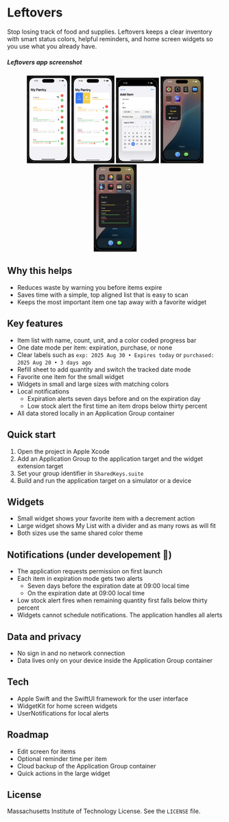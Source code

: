 # Leftovers
Stop losing track of food and supplies. Leftovers keeps a clear inventory with smart status colors, helpful reminders, and home screen widgets so you use what you already have.

##### Leftovers app screenshot
<p align="center">
  <img src="Screenshots/S1.png" width="100" />
  <img src="Screenshots/S2.png" width="100" /> 
  <img src="Screenshots/S3.png" width="100" />
  <img src="Screenshots/S4.png" width="100" />
  <img src="Screenshots/S5.png" width="100" />
</p>

## Why this helps
- Reduces waste by warning you before items expire
- Saves time with a simple, top aligned list that is easy to scan
- Keeps the most important item one tap away with a favorite widget

## Key features
- Item list with name, count, unit, and a color coded progress bar
- One date mode per item: expiration, purchase, or none
- Clear labels such as `exp: 2025 Aug 30 • Expires today` or `purchased: 2025 Aug 20 • 3 days ago`
- Refill sheet to add quantity and switch the tracked date mode
- Favorite one item for the small widget
- Widgets in small and large sizes with matching colors
- Local notifications
  - Expiration alerts seven days before and on the expiration day
  - Low stock alert the first time an item drops below thirty percent
- All data stored locally in an Application Group container

## Quick start
1. Open the project in Apple Xcode
2. Add an Application Group to the application target and the widget extension target
3. Set your group identifier in `SharedKeys.suite`
4. Build and run the application target on a simulator or a device

## Widgets
- Small widget shows your favorite item with a decrement action
- Large widget shows My List with a divider and as many rows as will fit
- Both sizes use the same shared color theme

## Notifications (under developement 🚧)
- The application requests permission on first launch
- Each item in expiration mode gets two alerts
  - Seven days before the expiration date at 09:00 local time
  - On the expiration date at 09:00 local time
- Low stock alert fires when remaining quantity first falls below thirty percent
- Widgets cannot schedule notifications. The application handles all alerts

## Data and privacy
- No sign in and no network connection
- Data lives only on your device inside the Application Group container

## Tech
- Apple Swift and the SwiftUI framework for the user interface
- WidgetKit for home screen widgets
- UserNotifications for local alerts

## Roadmap
- Edit screen for items
- Optional reminder time per item
- Cloud backup of the Application Group container
- Quick actions in the large widget

## License
Massachusetts Institute of Technology License. See the `LICENSE` file.

